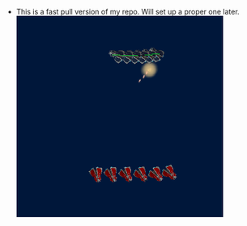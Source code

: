 - This is a fast pull version of my repo. Will set up a proper one later.
![Alt text](/unknown.png?raw=true "Optional Title")
